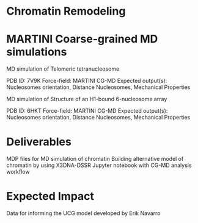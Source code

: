 # Chromatin Remodeling

# MARTINI Coarse-grained MD simulations
MD simulation of Telomeric tetranucleosome

PDB ID: 7V9K
Force-field: MARTINI CG-MD
Expected output(s): Nucleosomes orientation, Distance Nucleosomes, Mechanical Properties

MD simulation of Structure of an H1-bound 6-nucleosome array

PDB ID: 6HKT
Force-field: MARTINI CG-MD
Expected output(s): Nucleosomes orientation, Distance Nucleosomes, Mechanical Properties

# Deliverables

MDP files for MD simulation of chromatin
Building alternative model of chromatin by using X3DNA-DSSR
Jupyter notebook with CG-MD analysis workflow


# Expected Impact
Data for informing the UCG model developed by Erik Navarro
